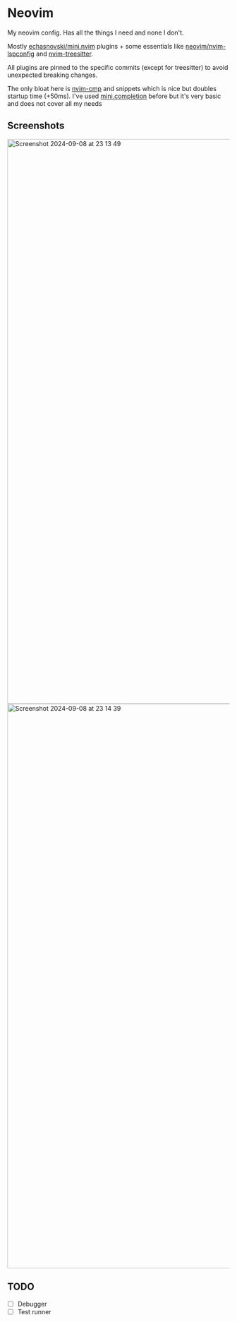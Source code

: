 # Neovim

My neovim config. Has all the things I need and none I don't.

Mostly [echasnovski/mini.nvim](https://github.com/echasnovski/mini.nvim) plugins + some essentials like [neovim/nvim-lspconfig](https://github.com/neovim/nvim-lspconfig) and [nvim-treesitter](https://github.com/nvim-treesitter/nvim-treesitter).

All plugins are pinned to the specific commits (except for treesitter) to avoid unexpected breaking changes.

The only bloat here is [nvim-cmp](https://github.com/hrsh7th/nvim-cmp) and snippets which is nice but doubles startup time (+50ms).
I've used [mini.completion](https://github.com/echasnovski/mini.nvim/blob/main/readmes/mini-completion.md) before but it's very basic and does not cover all my needs

## Screenshots

<img width="1280" alt="Screenshot 2024-09-08 at 23 13 49" src="https://github.com/user-attachments/assets/6bbd4ec5-5229-46c8-8943-602ae62d2682">

<img width="1280" alt="Screenshot 2024-09-08 at 23 14 39" src="https://github.com/user-attachments/assets/379a7d31-afc7-4ac5-b6a6-de84310dba5c">

## TODO

- [ ] Debugger
- [ ] Test runner
